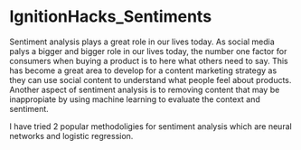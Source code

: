 # IgnitionHacks_Sentiments
Sentiment analysis plays a great role in our lives today. As social media palys a bigger and bigger role in our lives today, the number one factor for consumers when buying a product is to here what others need to say. This has become a great area to develop for a content marketing strategy as they can use social content to understand what people feel about products. Another aspect of sentiment analysis is to removing content that may be inappropiate by using machine learning to evaluate the context and sentiment.

I have tried 2 popular methodoligies for sentiment analysis which are neural networks and logistic regression.
